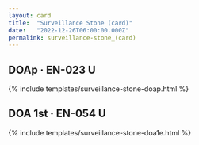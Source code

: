 ```yaml
---
layout: card
title:  "Surveillance Stone (card)"
date:   "2022-12-26T06:00:00.000Z"
permalink: surveillance-stone_(card)
---
```


## DOAp &middot; EN-023 U

{% include templates/surveillance-stone-doap.html %}


## DOA 1st &middot; EN-054 U

{% include templates/surveillance-stone-doa1e.html %}
